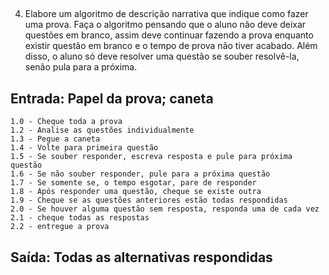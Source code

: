 ## 
4.  Elabore um algoritmo de descrição narrativa que
    indique como fazer uma prova.
    Faça o algoritmo pensando que o aluno não deve deixar
    questões em branco, assim deve continuar fazendo a
    prova enquanto existir questão em branco e o tempo de
    prova não tiver acabado. Além disso, o aluno só deve
    resolver uma questão se souber resolvê-la, senão pula
    para a próxima.


## Entrada: Papel da prova; caneta
    1.0 - Cheque toda a prova
    1.2 - Analise as questões individualmente
    1.3 - Pegue a caneta
    1.4 - Volte para primeira questão
    1.5 - Se souber responder, escreva resposta e pule para próxima questão
    1.6 - Se não souber responder, pule para a próxima questão
    1.7 - Se somente se, o tempo esgotar, pare de responder
    1.8 - Após responder uma questão, cheque se existe outra
    1.9 - Cheque se as questões anteriores estão todas respondidas
    2.0 - Se houver alguma questão sem resposta, responda uma de cada vez
    2.1 - cheque todas as respostas
    2.2 - entregue a prova

## Saída: Todas as alternativas respondidas
